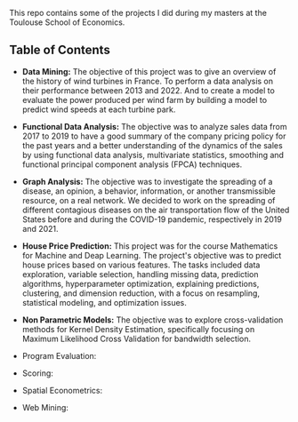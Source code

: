 This repo contains some of the projects I did during my masters at the Toulouse School of Economics.

Table of Contents
-
  - **Data Mining:** The objective of this project was to give an overview of the history of wind turbines in France. To perform a data analysis on their performance between 2013 and 2022. And to create a model to evaluate the power produced per wind farm by building a model to predict wind speeds at each turbine park.
  
  - **Functional Data Analysis:** The objective was to analyze sales data from 2017 to 2019 to have a good summary of the company pricing policy for the past years and a better understanding of the dynamics of the sales by using  functional data analysis, multivariate statistics, smoothing and functional principal component analysis (FPCA) techniques.
  
  - **Graph Analysis:** The objective was to investigate the spreading of a disease, an opinion, a behavior, information, or another transmissible resource, on a real network. We decided to work on the spreading of different contagious diseases on the air transportation flow of the United States before and
during the COVID-19 pandemic, respectively in 2019 and 2021.
  
  - **House Price Prediction:** This project was for the course Mathematics for Machine and Deap Learning. The project's objective was to predict house prices based on various features. The tasks included data exploration, variable selection, handling missing data, prediction algorithms, hyperparameter optimization, explaining predictions, clustering, and dimension reduction, with a focus on resampling, statistical modeling, and optimization issues.
  
  - **Non Parametric Models:** The objective was to explore cross-validation methods for Kernel Density Estimation, specifically focusing on Maximum Likelihood Cross Validation for bandwidth selection.
  
  - Program Evaluation:
  
  - Scoring:
  
  - Spatial Econometrics:
  
  - Web Mining:
